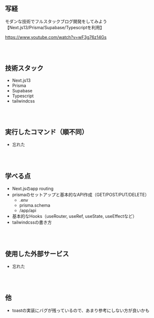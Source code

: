 ## 写経
モダンな技術でフルスタックブログ開発をしてみよう【Next.js13/Prisma/Supabase/Typescriptを利用】

https://www.youtube.com/watch?v=wF3g76z14Gs

<br/>
<br/>

## 技術スタック
- Next.js13
- Prisma
- Supabase
- Typescript
- tailwindcss

<br/>
<br/>

## 実行したコマンド（順不同）
- 忘れた

<br/>
<br/>

## 学べる点
- Next.jsのapp routing
- prismaのセットアップと基本的なAPI作成（GET/POST/PUT/DELETE）
  - .env
  - prisma.schema
  - /app/api
- 基本的なHooks（useRouter, useRef, useState, useEffectなど）
- tailwindcssの書き方

<br/>
<br/>

## 使用した外部サービス
- 忘れた

<br/>
<br/>

## 他
- toastの実装にバグが残っているので、あまり参考にしない方が良いかも
